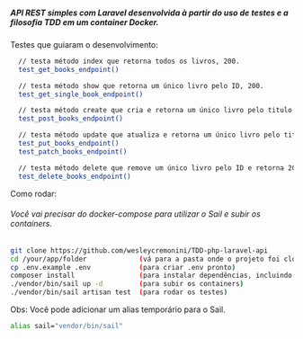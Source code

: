 ##### API REST simples com Laravel desenvolvida à partir do uso de testes e a filosofia TDD em um container Docker.

Testes que guiaram o desenvolvimento:

```bash
  // testa método index que retorna todos os livros, 200.
  test_get_books_endpoint()

  // testa método show que retorna um único livro pelo ID, 200.
  test_get_single_book_endpoint()

  // testa método create que cria e retorna um único livro pelo titulo e isbn, 201.
  test_post_books_endpoint()

  // testa método update que atualiza e retorna um único livro pelo titulo e/ou isbn, 200.
  test_put_books_endpoint()
  test_patch_books_endpoint()

  // testa método delete que remove um único livro pelo ID e retorna 204.
  test_delete_books_endpoint()
```

Como rodar:
###### Você vai precisar do docker-compose para utilizar o Sail e subir os containers.

```bash
git clone https://github.com/wesleycremonini/TDD-php-laravel-api
cd /your/app/folder             (vá para a pasta onde o projeto foi clonado)
cp .env.example .env            (para criar .env pronto)
composer install                (para instalar dependências, incluindo o sail)
./vendor/bin/sail up -d         (para subir os containers)
./vendor/bin/sail artisan test  (para rodar os testes)
```

Obs: Você pode adicionar um alias temporário para o Sail.
```bash
alias sail="vendor/bin/sail"
```
